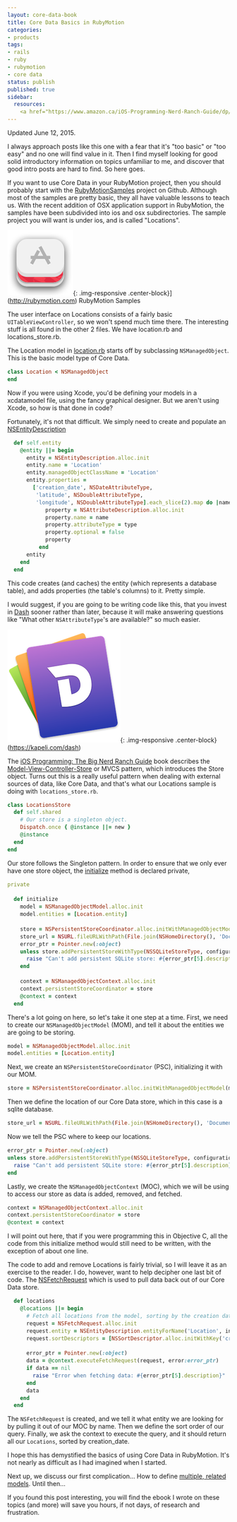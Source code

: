 ```yaml
---
layout: core-data-book
title: Core Data Basics in RubyMotion
categories:
- products
tags:
- rails
- ruby
- rubymotion
- core data
status: publish
published: true
sidebar:
  resources:
    <a href="https://www.amazon.ca/iOS-Programming-Nerd-Ranch-Guide/dp/0134682335/ref=as_li_ss_il?ie=UTF8&linkCode=li2&tag=twg0f-20&linkId=bdd1db58c9e60952dc5eda8a954eb525" target="_blank"><img border="0" src="//ws-na.amazon-adsystem.com/widgets/q?_encoding=UTF8&ASIN=0134682335&Format=_SL160_&ID=AsinImage&MarketPlace=CA&ServiceVersion=20070822&WS=1&tag=twg0f-20" ></a><img src="https://ir-ca.amazon-adsystem.com/e/ir?t=twg0f-20&l=li2&o=15&a=0134682335" width="1" height="1" border="0" alt="" style="border:none !important; margin:0px !important;" />
---
```


Updated June 12, 2015.


I always approach posts like this one with a fear that it's "too basic" or "too easy" and no one will find value in it. Then I find myself looking for good solid introductory information on topics unfamiliar to me, and discover that good intro posts are hard to find. So here goes.


If you want to use Core Data in your RubyMotion project, then you should probably start with the 
[RubyMotionSamples](https://github.com/HipByte/RubyMotionSamples) project on Github. Although most of the samples are pretty basic, they all have valuable lessons to teach us. With the recent addition of OSX application support in RubyMotion, the samples have been subdivided into ios and osx subdirectories. The sample project you will want is under ios, and is called "Locations".
  
       
![RubyMotion Samples](/squarespace_images/static_50d2902fe4b0959a0871a12c_50d29312e4b04687d9db341b_5571d3cbe4b0d635f261b537_1433523148015__img.png){: .img-responsive .center-block}](http://rubymotion.com) RubyMotion Samples 
  


The user interface on Locations consists of a fairly basic 
`UITableViewController`, so we won't spend much time there. The interesting stuff is all found in the other 2 files. We have location.rb and locations_store.rb.


The Location model in 
[location.rb](https://github.com/HipByte/RubyMotionSamples/blob/master/ios/Locations/app/location.rb#L1) starts off by subclassing 
`NSManagedObject`. This is the basic model type of Core Data.

```ruby
class Location < NSManagedObject
end
```

Now if you were using Xcode, you'd be defining your models in a xcdatamodel file, using the fancy graphical designer. But we aren't using Xcode, so how is that done in code?


Fortunately, it's not that difficult. We simply need to create and populate an 
[NSEntityDescription](https://github.com/HipByte/RubyMotionSamples/blob/master/ios/Locations/app/location.rb#L5)

```ruby
  def self.entity
    @entity ||= begin
      entity = NSEntityDescription.alloc.init
      entity.name = 'Location'
      entity.managedObjectClassName = 'Location'
      entity.properties = 
        ['creation_date', NSDateAttributeType,
         'latitude', NSDoubleAttributeType,
         'longitude', NSDoubleAttributeType].each_slice(2).map do |name, type|
            property = NSAttributeDescription.alloc.init
            property.name = name
            property.attributeType = type
            property.optional = false
            property
          end          
      entity
    end
  end
```

This code creates (and caches) the entity (which represents a database table), and adds properties (the table's columns) to it. Pretty simple.


I would suggest, if you are going to be writing code like this, that you invest in 
[Dash](https://kapeli.com/dash) sooner rather than later, because it will make answering questions like "What other 
`NSAttributeType`'s are available?" so much easier.
  
      
![](/squarespace_images/static_50d2902fe4b0959a0871a12c_50d29312e4b04687d9db341b_5571d61de4b019f4b6c477b3_1433523742623__img.png){: .img-responsive .center-block}(https://kapeli.com/dash)
  


The 
[iOS Programming: The Big Nerd Ranch Guide](http://www.amazon.ca/gp/product/0321942051/ref=as_li_ss_tl?ie=UTF8&camp=15121&creative=390961&creativeASIN=0321942051&linkCode=as2&tag=twg0f-20) book describes the 
[Model-View-Controller-Store](http://my.safaribooksonline.com/book/programming/mobile/9780132978767/28dot-model-view-controller-store/idp9443648) or MVCS pattern, which introduces the Store object. Turns out this is a really useful pattern when dealing with external sources of data, like Core Data, and that's what our Locations sample is doing with 
`locations_store.rb`.

```ruby
class LocationsStore
  def self.shared
    # Our store is a singleton object.
    Dispatch.once { @instance ||= new }
    @instance
  end
end
```

Our store follows the Singleton pattern. In order to ensure that we only ever have one store object, the 
[initialize](https://github.com/HipByte/RubyMotionSamples/blob/master/ios/Locations/app/locations_store.rb#L38) method is declared private,

```ruby
private

  def initialize
    model = NSManagedObjectModel.alloc.init
    model.entities = [Location.entity]

    store = NSPersistentStoreCoordinator.alloc.initWithManagedObjectModel(model)
    store_url = NSURL.fileURLWithPath(File.join(NSHomeDirectory(), 'Documents', 'Locations.sqlite'))
    error_ptr = Pointer.new(:object)
    unless store.addPersistentStoreWithType(NSSQLiteStoreType, configuration:nil, URL:store_url, options:nil, error:error_ptr)
      raise "Can't add persistent SQLite store: #{error_ptr[5].description}"
    end

    context = NSManagedObjectContext.alloc.init
    context.persistentStoreCoordinator = store
    @context = context
  end
```

There's a lot going on here, so let's take it one step at a time. First, we need to create our 
`NSManagedObjectModel` (MOM), and tell it about the entities we are going to be storing.

```ruby
model = NSManagedObjectModel.alloc.init
model.entities = [Location.entity]
```

Next, we create an 
`NSPersistentStoreCoordinator` (PSC), initializing it with our MOM.

```ruby
store = NSPersistentStoreCoordinator.alloc.initWithManagedObjectModel(model)
```

Then we define the location of our Core Data store, which in this case is a sqlite database.

```ruby
store_url = NSURL.fileURLWithPath(File.join(NSHomeDirectory(), 'Documents', 'Locations.sqlite'))
```

Now we tell the PSC where to keep our locations.

```ruby
error_ptr = Pointer.new(:object)
unless store.addPersistentStoreWithType(NSSQLiteStoreType, configuration:nil, URL:store_url, options:nil, error:error_ptr)
  raise "Can't add persistent SQLite store: #{error_ptr[5].description}"
end
```

Lastly, we create the 
`NSManagedObjectContext` (MOC), which we will be using to access our store as data is added, removed, and fetched.

```ruby
context = NSManagedObjectContext.alloc.init
context.persistentStoreCoordinator = store
@context = context
```

I will point out here, that if you were programming this in Objective C, all the code from this initialize method would still need to be written, with the exception of about one line.


The code to add and remove Locations is fairly trivial, so I will leave it as an exercise to the reader. I do, however, want to help decipher one last bit of code. The 
[NSFetchRequest](https://github.com/HipByte/RubyMotionSamples/blob/master/ios/Locations/app/locations_store.rb#L11) which is used to pull data back out of our Core Data store.

```ruby
  def locations
    @locations ||= begin
      # Fetch all locations from the model, sorting by the creation date.
      request = NSFetchRequest.alloc.init
      request.entity = NSEntityDescription.entityForName('Location', inManagedObjectContext:@context)
      request.sortDescriptors = [NSSortDescriptor.alloc.initWithKey('creation_date', ascending:false)] 

      error_ptr = Pointer.new(:object)
      data = @context.executeFetchRequest(request, error:error_ptr)
      if data == nil
        raise "Error when fetching data: #{error_ptr[5].description}"
      end
      data
    end
  end
```

The 
`NSFetchRequest` is created, and we tell it what entity we are looking for by pulling it out of our MOC by name. Then we define the sort order of our query. Finally, we ask the context to execute the query, and it should return all our `Locations`, sorted by 
creation_date.


I hope this has demystified the basics of using Core Data in RubyMotion. It's not nearly as difficult as I had imagined when I started.


Next up, we discuss our first complication… How to define 
[multiple, related models](/blog/core-data-relationships-in-rubymotion). Until then…


If you found this post interesting, you will find the ebook I wrote on these topics (and more) will save you hours, if not days, of research and frustration.
